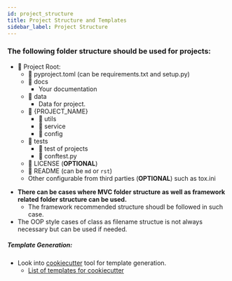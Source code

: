 ```yaml
---
id: project_structure
title: Project Structure and Templates
sidebar_label: Project Structure
---
```


### The following folder structure should be used for projects:


* :file_folder: Project Root:
    - :memo: pyproject.toml (can be requirements.txt and setup.py)
    - :file_folder: docs
        * Your documentation
    - :file_folder: data
        * Data for project.
    - :file_folder: {PROJECT_NAME}
        + :file_folder: utils
        + :file_folder: service
        + :file_folder: config
    - :file_folder: tests
        + :file_folder: test of projects
        + :memo: conftest.py
    - :memo: LICENSE (**OPTIONAL**)
    - :memo: README (can be `md` or `rst`)
    - Other configurable from third parties (**OPTIONAL**) such as tox.ini


+ **There can be cases where MVC folder structure as well as framework related folder structure can be used.** 
    - The framework recommended structure shoudl be followed in such case.
+ The OOP style cases of class as filename structue is not always necessary but can be used if needed.



##### Template Generation: 
* Look into [cookiecutter](https://cookiecutter.readthedocs.io/en/1.7.2/) tool for template generation.
    - [List of templates for cookiecutter](http://cookiecutter-templates.sebastianruml.name/)
